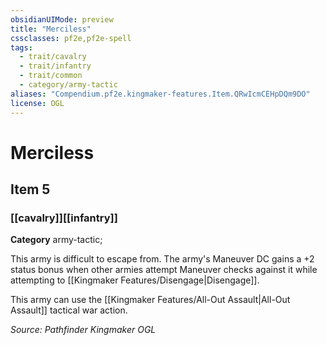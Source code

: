 ```yaml
---
obsidianUIMode: preview
title: "Merciless"
cssclasses: pf2e,pf2e-spell
tags:
  - trait/cavalry
  - trait/infantry
  - trait/common
  - category/army-tactic
aliases: "Compendium.pf2e.kingmaker-features.Item.QRwIcmCEHpDQm9DO"
license: OGL
---
```

# Merciless
## Item 5
### [[cavalry]][[infantry]]

**Category** army-tactic; 




This army is difficult to escape from. The army's Maneuver DC gains a +2 status bonus when other armies attempt Maneuver checks against it while attempting to [[Kingmaker Features/Disengage|Disengage]].

This army can use the [[Kingmaker Features/All-Out Assault|All-Out Assault]] tactical war action.

*Source: Pathfinder Kingmaker*
*OGL*